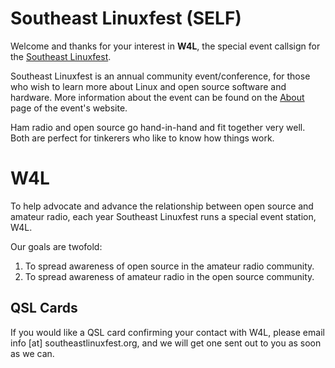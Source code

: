 # Southeast Linuxfest (SELF)

Welcome and thanks for your interest in **W4L**, the special event callsign for
the [Southeast Linuxfest](https://southeastlinuxfest.org/).

Southeast Linuxfest is an annual community event/conference, for those who wish
to learn more about Linux and open source software and hardware. More
information about the event can be found on the
[About](https://southeastlinuxfest.org/?page_id=774) page of the event's
website.

Ham radio and open source go hand-in-hand and fit together very well. Both are
perfect for tinkerers who like to know how things work.

# W4L

To help advocate and advance the relationship between open source and amateur
radio, each year Southeast Linuxfest runs a special event station, W4L.

Our goals are twofold:

1. To spread awareness of open source in the amateur radio community.
2. To spread awareness of amateur radio in the open source community.

## QSL Cards

If you would like a QSL card confirming your contact with W4L, please email
info [at] southeastlinuxfest.org, and we will get one sent out to you as soon
as we can.
